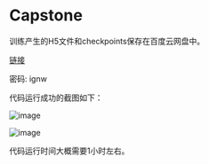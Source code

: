 # Capstone

训练产生的H5文件和checkpoints保存在百度云网盘中。

[链接](https://pan.baidu.com/s/131f2-myldfdwdlhVwTHCYQ)

密码: ignw

代码运行成功的截图如下：

![image](https://i.loli.net/2018/06/18/5b27a17cad6d3.png)

![image](https://i.loli.net/2018/06/18/5b27a214c48c9.jpg)

代码运行时间大概需要1小时左右。